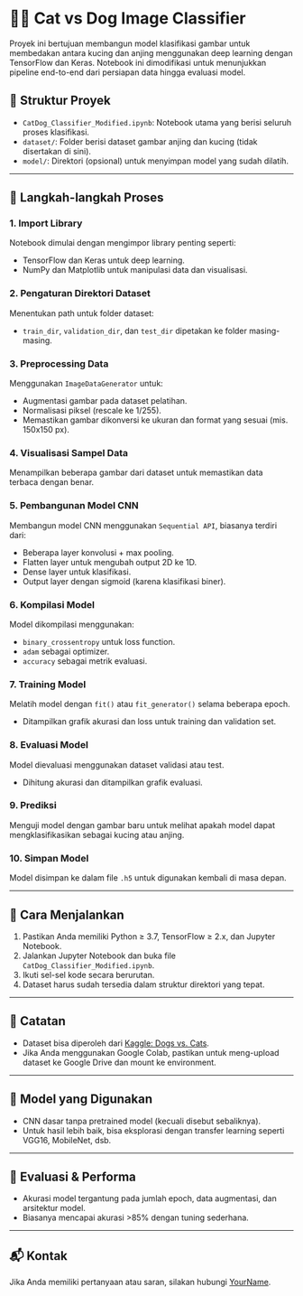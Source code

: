 
# 🐶🐱 Cat vs Dog Image Classifier

Proyek ini bertujuan membangun model klasifikasi gambar untuk membedakan antara kucing dan anjing menggunakan deep learning dengan TensorFlow dan Keras. Notebook ini dimodifikasi untuk menunjukkan pipeline end-to-end dari persiapan data hingga evaluasi model.

## 📁 Struktur Proyek

- `CatDog_Classifier_Modified.ipynb`: Notebook utama yang berisi seluruh proses klasifikasi.
- `dataset/`: Folder berisi dataset gambar anjing dan kucing (tidak disertakan di sini).
- `model/`: Direktori (opsional) untuk menyimpan model yang sudah dilatih.

---

## 📝 Langkah-langkah Proses

### 1. **Import Library**
Notebook dimulai dengan mengimpor library penting seperti:
- TensorFlow dan Keras untuk deep learning.
- NumPy dan Matplotlib untuk manipulasi data dan visualisasi.

### 2. **Pengaturan Direktori Dataset**
Menentukan path untuk folder dataset:
- `train_dir`, `validation_dir`, dan `test_dir` dipetakan ke folder masing-masing.

### 3. **Preprocessing Data**
Menggunakan `ImageDataGenerator` untuk:
- Augmentasi gambar pada dataset pelatihan.
- Normalisasi piksel (rescale ke 1/255).
- Memastikan gambar dikonversi ke ukuran dan format yang sesuai (mis. 150x150 px).

### 4. **Visualisasi Sampel Data**
Menampilkan beberapa gambar dari dataset untuk memastikan data terbaca dengan benar.

### 5. **Pembangunan Model CNN**
Membangun model CNN menggunakan `Sequential API`, biasanya terdiri dari:
- Beberapa layer konvolusi + max pooling.
- Flatten layer untuk mengubah output 2D ke 1D.
- Dense layer untuk klasifikasi.
- Output layer dengan sigmoid (karena klasifikasi biner).

### 6. **Kompilasi Model**
Model dikompilasi menggunakan:
- `binary_crossentropy` untuk loss function.
- `adam` sebagai optimizer.
- `accuracy` sebagai metrik evaluasi.

### 7. **Training Model**
Melatih model dengan `fit()` atau `fit_generator()` selama beberapa epoch.
- Ditampilkan grafik akurasi dan loss untuk training dan validation set.

### 8. **Evaluasi Model**
Model dievaluasi menggunakan dataset validasi atau test.
- Dihitung akurasi dan ditampilkan grafik evaluasi.

### 9. **Prediksi**
Menguji model dengan gambar baru untuk melihat apakah model dapat mengklasifikasikan sebagai kucing atau anjing.

### 10. **Simpan Model**
Model disimpan ke dalam file `.h5` untuk digunakan kembali di masa depan.

---

## 🚀 Cara Menjalankan

1. Pastikan Anda memiliki Python ≥ 3.7, TensorFlow ≥ 2.x, dan Jupyter Notebook.
2. Jalankan Jupyter Notebook dan buka file `CatDog_Classifier_Modified.ipynb`.
3. Ikuti sel-sel kode secara berurutan.
4. Dataset harus sudah tersedia dalam struktur direktori yang tepat.

---

## 📌 Catatan
- Dataset bisa diperoleh dari [Kaggle: Dogs vs. Cats](https://www.kaggle.com/c/dogs-vs-cats/data).
- Jika Anda menggunakan Google Colab, pastikan untuk meng-upload dataset ke Google Drive dan mount ke environment.

---

## 🧠 Model yang Digunakan

- CNN dasar tanpa pretrained model (kecuali disebut sebaliknya).
- Untuk hasil lebih baik, bisa eksplorasi dengan transfer learning seperti VGG16, MobileNet, dsb.

---

## 🧪 Evaluasi & Performa

- Akurasi model tergantung pada jumlah epoch, data augmentasi, dan arsitektur model.
- Biasanya mencapai akurasi >85% dengan tuning sederhana.

---

## 📬 Kontak

Jika Anda memiliki pertanyaan atau saran, silakan hubungi [YourName](mailto:your.email@example.com).
